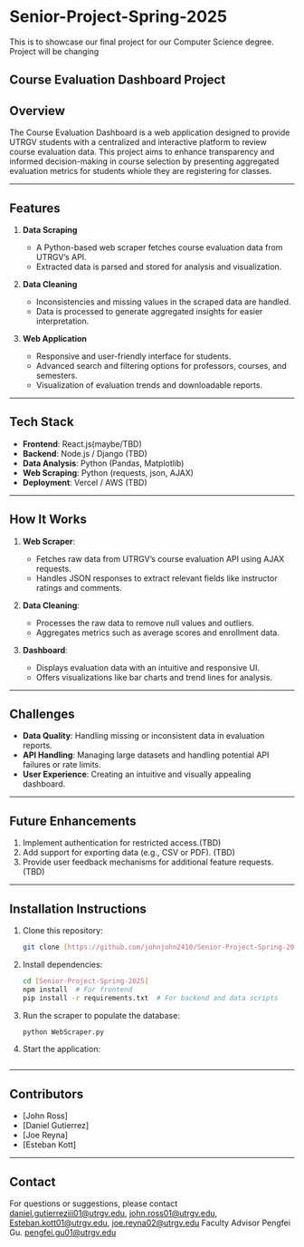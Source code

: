 # Senior-Project-Spring-2025
This is to showcase our final project for our Computer Science degree. Project will be changing
## **Course Evaluation Dashboard Project** ##

## Overview
The Course Evaluation Dashboard is a web application designed to provide UTRGV students with a centralized and interactive platform to review course evaluation data. This project aims to enhance transparency and informed decision-making in course selection by presenting aggregated evaluation metrics for students whiole they are registering for classes.

---

## Features
1. **Data Scraping**
   - A Python-based web scraper fetches course evaluation data from UTRGV’s API.
   - Extracted data is parsed and stored for analysis and visualization.

2. **Data Cleaning**
   - Inconsistencies and missing values in the scraped data are handled.
   - Data is processed to generate aggregated insights for easier interpretation.

3. **Web Application**
   - Responsive and user-friendly interface for students.
   - Advanced search and filtering options for professors, courses, and semesters.
   - Visualization of evaluation trends and downloadable reports.

---

## Tech Stack
- **Frontend**: React.js(maybe/TBD)
- **Backend**: Node.js / Django (TBD)
- **Data Analysis**: Python (Pandas, Matplotlib)
- **Web Scraping**: Python (requests, json, AJAX)
- **Deployment**: Vercel / AWS (TBD)

---

## How It Works
1. **Web Scraper**:
   - Fetches raw data from UTRGV’s course evaluation API using AJAX requests.
   - Handles JSON responses to extract relevant fields like instructor ratings and comments.
2. **Data Cleaning**:
   - Processes the raw data to remove null values and outliers.
   - Aggregates metrics such as average scores and enrollment data.

3. **Dashboard**:
   - Displays evaluation data with an intuitive and responsive UI.
   - Offers visualizations like bar charts and trend lines for analysis.

---

## Challenges
- **Data Quality**: Handling missing or inconsistent data in evaluation reports.
- **API Handling**: Managing large datasets and handling potential API failures or rate limits.
- **User Experience**: Creating an intuitive and visually appealing dashboard.

---

## Future Enhancements
1. Implement authentication for restricted access.(TBD)
2. Add support for exporting data (e.g., CSV or PDF). (TBD)
3. Provide user feedback mechanisms for additional feature requests. (TBD)

---

## Installation Instructions
1. Clone this repository:
   ```bash
   git clone [https://github.com/johnjohn2410/Senior-Project-Spring-2025]
   ```

2. Install dependencies:
   ```bash
   cd [Senior-Project-Spring-2025]
   npm install  # For frontend
   pip install -r requirements.txt  # For backend and data scripts
   ```

3. Run the scraper to populate the database:
   ```bash
   python WebScraper.py
   ```

4. Start the application:
   ```bash
   
   ```

---

## Contributors
- [John Ross]
- [Daniel Gutierrez]
- [Joe Reyna]
- [Esteban Kott]

---

## Contact
For questions or suggestions, please contact daniel.gutierreziii01@utrgv.edu, john.ross01@utrgv.edu, Esteban.kott01@utrgv.edu, joe.reyna02@utrgv.edu
Faculty Advisor Pengfei Gu. pengfei.gu01@utrgv.edu

